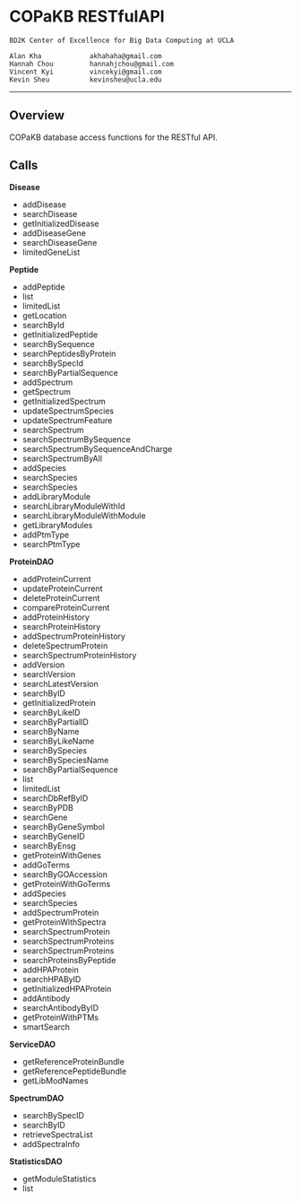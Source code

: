 COPaKB RESTfulAPI
===================
	BD2K Center of Excellence for Big Data Computing at UCLA

	Alan Kha            akhahaha@gmail.com
	Hannah Chou         hannahjchou@gmail.com
	Vincent Kyi         vincekyi@gmail.com
	Kevin Sheu          kevinsheu@ucla.edu
-------------------------------------------------------------------------------
Overview
---------------
COPaKB database access functions for the RESTful API.

Calls
---------------
**Disease**
- addDisease
- searchDisease
- getInitializedDisease
- addDiseaseGene
- searchDiseaseGene
- limitedGeneList

**Peptide**
- addPeptide
- list
- limitedList
- getLocation
- searchById
- getInitializedPeptide
- searchBySequence
- searchPeptidesByProtein
- searchBySpecId
- searchByPartialSequence
- addSpectrum
- getSpectrum
- getInitializedSpectrum
- updateSpectrumSpecies
- updateSpectrumFeature
- searchSpectrum
- searchSpectrumBySequence
- searchSpectrumBySequenceAndCharge
- searchSpectrumByAll
- addSpecies
- searchSpecies
- searchSpecies
- addLibraryModule
- searchLibraryModuleWithId
- searchLibraryModuleWithModule
- getLibraryModules
- addPtmType
- searchPtmType

**ProteinDAO**
- addProteinCurrent
- updateProteinCurrent
- deleteProteinCurrent
- compareProteinCurrent
- addProteinHistory
- searchProteinHistory
- addSpectrumProteinHistory
- deleteSpectrumProtein
- searchSpectrumProteinHistory
- addVersion
- searchVersion
- searchLatestVersion
- searchByID
- getInitializedProtein
- searchByLikeID
- searchByPartialID
- searchByName
- searchByLikeName
- searchBySpecies
- searchBySpeciesName
- searchByPartialSequence
- list
- limitedList
- searchDbRefByID
- searchByPDB
- searchGene
- searchByGeneSymbol
- searchByGeneID
- searchByEnsg
- getProteinWithGenes
- addGoTerms
- searchByGOAccession
- getProteinWithGoTerms
- addSpecies
- searchSpecies
- addSpectrumProtein
- getProteinWithSpectra
- searchSpectrumProtein
- searchSpectrumProteins
- searchSpectrumProteins
- searchProteinsByPeptide
- addHPAProtein
- searchHPAByID
- getInitializedHPAProtein
- addAntibody
- searchAntibodyByID
- getProteinWithPTMs
- smartSearch

**ServiceDAO**
- getReferenceProteinBundle
- getReferencePeptideBundle
- getLibModNames

**SpectrumDAO**
- searchBySpecID
- searchByID
- retrieveSpectraList
- addSpectraInfo

**StatisticsDAO**
- getModuleStatistics
- list
